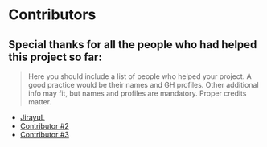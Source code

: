 # Contributors

## Special thanks for all the people who had helped this project so far:

> Here you should include a list of people who helped your project. A good practice would be their names and GH profiles. Other additional info may fit, but names and profiles are mandatory. Proper credits matter.

* [JirayuL](https://github.com/JirayuL)
* [Contributor #2](http://LINK_HERE)
* [Contributor #3](http://LINK_HERE)
